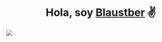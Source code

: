 <div align="center">
<h1 align="center">Hola, soy <a href="https://www.instagram.com/austin.lrtt?igsh=MXZqc3U2MHQ0bW51eA==">Blaustber</a> ✌️</h1>
</div>
<img src="https://imgur.com/RO5jpUG.png">
